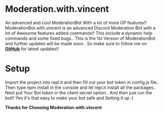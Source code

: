 # Moderation.with.vincent
An advanced and cool ModerationBot With a lot of more OP features!!
ModerationBot.with.vincent is an advanced Discord Moderation Bot with a lot of Awesome features added commands!! This include a dynamic help commands and some fixed bugs.. This is the 1st Version of ModerationBot and further updates will be made soon.. So make sure to follow me on **[GitHub](https://github.com/Vincent4440)** for latest updates!!

# Setup
Import the project into repl.it and then fill out your bot token in config.js file.. Then type npm install in the console and let repl.it install all the packages..
Next put Your Bot token in the client secret option.. And then just run the bot!! Yes it's that easy to make your bot safe and Setting it up :)

**Thanks for Choosing Moderation.with.vincent**
